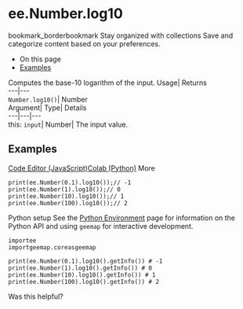  
#  ee.Number.log10 
bookmark_borderbookmark Stay organized with collections  Save and categorize content based on your preferences.
  * On this page
  * [Examples](https://developers.google.com/earth-engine/apidocs/ee-number-log10#examples)


Computes the base-10 logarithm of the input. 
Usage| Returns  
---|---  
`Number.log10()`| Number  
Argument| Type| Details  
---|---|---  
this: `input`| Number| The input value.  
## Examples
[Code Editor (JavaScript)](https://developers.google.com/earth-engine/apidocs/ee-number-log10#code-editor-javascript-sample)[Colab (Python)](https://developers.google.com/earth-engine/apidocs/ee-number-log10#colab-python-sample) More
```
print(ee.Number(0.1).log10());// -1
print(ee.Number(1).log10());// 0
print(ee.Number(10).log10());// 1
print(ee.Number(100).log10());// 2
```
Python setup
See the [ Python Environment](https://developers.google.com/earth-engine/guides/python_install) page for information on the Python API and using `geemap` for interactive development.
```
importee
importgeemap.coreasgeemap
```
```
print(ee.Number(0.1).log10().getInfo()) # -1
print(ee.Number(1).log10().getInfo()) # 0
print(ee.Number(10).log10().getInfo()) # 1
print(ee.Number(100).log10().getInfo()) # 2
```

Was this helpful?
